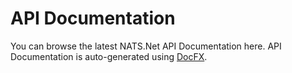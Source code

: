 # API Documentation

You can browse the latest NATS.Net API Documentation here.
API Documentation is auto-generated using [DocFX](https://dotnet.github.io/docfx/).
